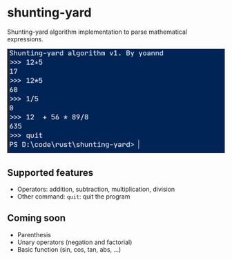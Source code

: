 # shunting-yard
Shunting-yard algorithm implementation to parse mathematical expressions.

![Demo](demo.PNG)

## Supported features
- Operators: addition, subtraction, multiplication, division
- Other command: `quit`: quit the program

## Coming soon
- Parenthesis
- Unary operators (negation and factorial)
- Basic function (sin, cos, tan, abs, ...)